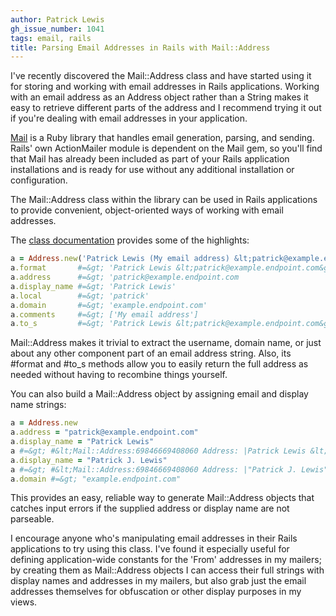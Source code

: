 ```yaml
---
author: Patrick Lewis
gh_issue_number: 1041
tags: email, rails
title: Parsing Email Addresses in Rails with Mail::Address
---
```


I've recently discovered the Mail::Address class and have started using it for storing and working with email addresses in Rails applications. Working with an email address as an Address object rather than a String makes it easy to retrieve different parts of the address and I recommend trying it out if you're dealing with email addresses in your application.

[Mail](https://github.com/mikel/mail) is a Ruby library that handles email generation, parsing, and sending. Rails' own ActionMailer module is dependent on the Mail gem, so you'll find that Mail has already been included as part of your Rails application installations and is ready for use without any additional installation or configuration.

The Mail::Address class within the library can be used in Rails applications to provide convenient, object-oriented ways of working with email addresses.

The [class documentation](http://rdoc.info/github/mikel/mail/Mail/Address) provides some of the highlights:

```ruby
a = Address.new('Patrick Lewis (My email address) &lt;patrick@example.endpoint.com&gt;')
a.format       #=&gt; 'Patrick Lewis &lt;patrick@example.endpoint.com&gt; (My email address)'
a.address      #=&gt; 'patrick@example.endpoint.com
a.display_name #=&gt; 'Patrick Lewis'
a.local        #=&gt; 'patrick'
a.domain       #=&gt; 'example.endpoint.com'
a.comments     #=&gt; ['My email address']
a.to_s         #=&gt; 'Patrick Lewis &lt;patrick@example.endpoint.com&gt; (My email address)'
```

Mail::Address makes it trivial to extract the username, domain name, or just about any other component part of an email address string. Also, its #format and #to_s methods allow you to easily return the full address as needed without having to recombine things yourself.

You can also build a Mail::Address object by assigning email and display name strings:

```ruby
a = Address.new
a.address = "patrick@example.endpoint.com"
a.display_name = "Patrick Lewis"
a #=&gt; #&lt;Mail::Address:69846669408060 Address: |Patrick Lewis &lt;patrick@example.endpoint.com&gt;| &gt;
a.display_name = "Patrick J. Lewis"
a #=&gt; #&lt;Mail::Address:69846669408060 Address: |"Patrick J. Lewis" &lt;patrick@example.endpoint.com&gt;| &gt;
a.domain #=&gt; "example.endpoint.com"
```

This provides an easy, reliable way to generate Mail::Address objects that catches input errors if the supplied address or display name are not parseable.

I encourage anyone who's manipulating email addresses in their Rails applications to try using this class. I've found it especially useful for defining application-wide constants for the 'From' addresses in my mailers; by creating them as Mail::Address objects I can access their full strings with display names and addresses in my mailers, but also grab just the email addresses themselves for obfuscation or other display purposes in my views.
